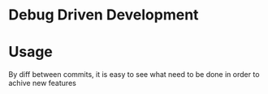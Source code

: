 # Debug Driven Development

# Usage
By diff between commits, it is easy to see what need to be done in order to
achive new features
